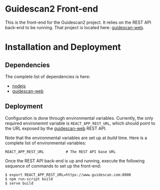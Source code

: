 # Guidescan2 Front-end

This is the front-end for the Guidescan2 project. It relies on the
REST API back-end to be running. That project is located here:
[guidescan-web](https://github.com/schmidt73/guidescan-web).

# Installation and Deployment

## Dependencies

The complete list of dependencies is here:
- [nodejs](https://nodejs.org/) 
- [guidescan-web](https://github.com/schmidt73/guidescan-web) 

## Deployment

Configuration is done through environmental variables. Currently, the
only required environemnt variable is `REACT_APP_REST_URL`, which
should point to the URL exposed by the
[guidescan-web](https://github.com/schmidt73/guidescan-web) REST API.

Note that the environmental variables are set up at *build* time.
Here is a complete list of environmental variables:
``` shell
REACT_APP_REST_URL          # The REST API base URL
```

Once the REST API back-end is up and running,
execute the following sequence of commands to set up the front-end:
``` shell
$ export REACT_APP_REST_URL=https://www.guidescan.com:8000
$ npm run-script build
$ serve build
```


